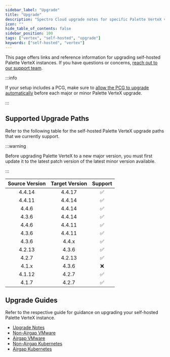 ```yaml
---
sidebar_label: "Upgrade"
title: "Upgrade"
description: "Spectro Cloud upgrade notes for specific Palette VerteX versions."
icon: ""
hide_table_of_contents: false
sidebar_position: 100
tags: ["vertex", "self-hosted", "upgrade"]
keywords: ["self-hosted", "vertex"]
---
```


This page offers links and reference information for upgrading self-hosted Palette VerteX instances. If you have
questions or concerns, [reach out to our support team](http://support.spectrocloud.io/).

:::info

If your setup includes a PCG, make sure to
[allow the PCG to upgrade automatically](../../clusters/pcg/manage-pcg/pcg-upgrade.md) before each major or minor
Palette VerteX upgrade.

:::

## Supported Upgrade Paths

Refer to the following table for the self-hosted Palette VerteX upgrade paths that we currently support.

:::warning

Before upgrading Palette VerteX to a new major version, you must first update it to the latest patch version of the
latest minor version available.

:::

| **Source Version** | **Target Version** |    **Support**     |
| :----------------: | :----------------: | :----------------: |
|       4.4.14       |       4.4.17       | :white_check_mark: |
|       4.4.11       |       4.4.14       | :white_check_mark: |
|       4.4.6        |       4.4.14       | :white_check_mark: |
|       4.3.6        |       4.4.14       | :white_check_mark: |
|       4.4.6        |       4.4.11       | :white_check_mark: |
|       4.3.6        |       4.4.11       | :white_check_mark: |
|       4.3.6        |       4.4.x        | :white_check_mark: |
|       4.2.13       |       4.3.6        | :white_check_mark: |
|       4.2.7        |       4.2.13       | :white_check_mark: |
|       4.1.x        |       4.3.6        |        :x:         |
|       4.1.12       |       4.2.7        | :white_check_mark: |
|       4.1.7        |       4.2.7        | :white_check_mark: |

## Upgrade Guides

Refer to the respective guide for guidance on upgrading your self-hosted Palette VerteX instance.

- [Upgrade Notes](upgrade-notes.md)
- [Non-Airgap VMware](upgrade-vmware/non-airgap.md)
- [Airgap VMware](upgrade-vmware/airgap.md)
- [Non-Airgap Kubernetes](upgrade-k8s/non-airgap.md)
- [Airgap Kubernetes](upgrade-k8s/airgap.md)
